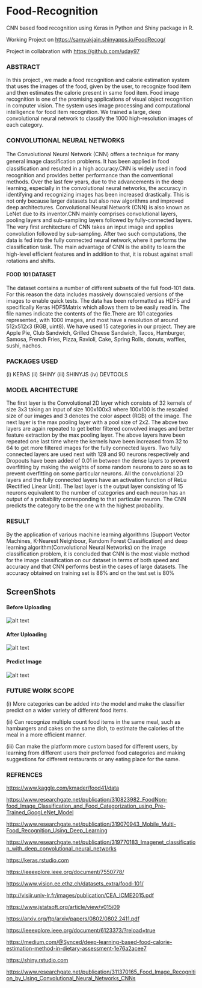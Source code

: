 # Food-Recognition
CNN based food recognition using Keras in Python and Shiny package in R.

Working Project on https://samyakjain.shinyapps.io/FoodRecog/

Project in collabration with https://github.com/uday97

### ABSTRACT

In this project , we made a food recognition and calorie estimation system that uses the images of the food, given by the user, to recognize food item and then estimates the calorie present in same food item. Food image recognition is one of the promising applications of visual object recognition in computer vision. 
The system uses image processing and computational intelligence for food item recognition. 
We trained a large, deep convolutional neural network to classify the 1000 high-resolution images of each category.

### CONVOLUTIONAL NEURAL NETWORKS

The Convolutional Neural Network (CNN) oﬀers a technique for many general image classiﬁcation problems. It has been applied in food classiﬁcation and resulted in a high accuracy.CNN is widely used in food recognition and provides better performance than the conventional methods.
Over the last few years, due to the advancements in the deep learning, especially in the convolutional neural networks, the accuracy in identifying and recognizing images has been increased drastically. This is not only because larger datasets but also new algorithms and improved deep architectures. Convolutional Neural Network (CNN) is also known as LeNet due to its inventor.CNN mainly comprises convolutional layers, pooling layers and sub-sampling layers followed by fully-connected layers. The very ﬁrst architecture of CNN takes an input image and applies convolution followed by sub-sampling. After two such computations, the data is fed into the fully connected neural network,where it performs the classiﬁcation task. The main advantage of CNN is the ability to learn the high-level eﬃcient features and in addition to that, it is robust against small rotations and shifts.


#### FOOD 101 DATASET

The dataset contains a number of different subsets of the full food-101 data. For this reason the data includes massively downscaled versions of the images to enable quick tests. The data has been reformatted as HDF5 and specifically Keras HDF5Matrix which allows them to be easily read in. The file names indicate the contents of the file.There are 101 categories represented, with 1000 images, and most have a resolution of around 512x512x3 (RGB, uint8).
We have used 15 categories in our project. They are Apple Pie, Club Sandwich, Grilled Cheese Sandwich, Tacos, Hamburger, Samosa, French Fries, Pizza, Ravioli, Cake, Spring Rolls, donuts, waffles, sushi, nachos.

### PACKAGES  USED

(i) KERAS
(ii) SHINY
(iii) SHINYJS
(iv)  DEVTOOLS

### MODEL ARCHITECTURE

The first layer is the Convolutional 2D layer which consists of 32 kernels of size 3x3 taking an input of size 100x100x3 where 100x100 is the rescaled size of our images and 3 denotes the color aspect (RGB) of the image.
The next layer is the max pooling layer with a pool size of 2x2.
The above two layers are again repeated to get better filtered convolved images and better feature extraction by the max pooling layer.
The above layers have been repeated one last time where the kernels have been increased from 32 to 64 to get more filtered images for the fully connected layers.
Two fully connected layers are used next with 128 and 90 neurons respectively and Dropouts have been added of 0.01 in between the dense layers to prevent overfitting by making the weights of some random neurons to zero so as to prevent overfitting on some particular neurons.
All the convolutional 2D layers and the fully connected layers have an activation function of ReLu (Rectified Linear Unit).
The last layer is the output layer consisting of 15 neurons equivalent to the number of categories and each neuron has an output of a probability corresponding to that particular neuron. The CNN predicts the category to be the one with the highest probability.

### RESULT

By the application of various machine learning algorithms (Support Vector Machines, K-Nearest Neighbour, Random Forest Classification) and deep learning algorithm(Convolutional Neural Networks) on the image classification problem, it is concluded that CNN is the most viable method for the image classification on our dataset in terms of both speed and accuracy and that CNN performs best in the cases of large datasets.
The accuracy obtained on training set is 86% and on the test set is 80%

## ScreenShots

#### Before Uploading
![alt text](https://github.com/samyak74/Food-Recognition/blob/master/Before%20Uploading.png)
#### After Uploading
![alt text](https://github.com/samyak74/Food-Recognition/blob/master/After%20uploading.png)
#### Predict Image
![alt text](https://github.com/samyak74/Food-Recognition/blob/master/Predict%20Image.png)


### FUTURE  WORK  SCOPE

(i) More categories can be added into the model and make the classifier predict on a wider variety of different food items.

(ii) Can recognize multiple count food items in the same meal, such as hamburgers and cakes on the same dish, to estimate the calories of the meal in a more efficient manner.

(iii) Can make the platform more custom based for different users, by learning from different users their preferred food categories and making suggestions for different restaurants or any eating place for the same.


### REFRENCES
https://www.kaggle.com/kmader/food41/data

https://www.researchgate.net/publication/310823982_FoodNon-food_Image_Classification_and_Food_Categorization_using_Pre-Trained_GoogLeNet_Model

https://www.researchgate.net/publication/319070943_Mobile_Multi-Food_Recognition_Using_Deep_Learning

https://www.researchgate.net/publication/319770183_Imagenet_classification_with_deep_convolutional_neural_networks 

https://keras.rstudio.com

https://ieeexplore.ieee.org/document/7550778/

https://www.vision.ee.ethz.ch/datasets_extra/food-101/

http://visiir.univ-lr.fr/images/publication/CEA_ICME2015.pdf

https://www.jstatsoft.org/article/view/v015i09

https://arxiv.org/ftp/arxiv/papers/0802/0802.2411.pdf

https://ieeexplore.ieee.org/document/6123373/?reload=true

https://medium.com/@Synced/deep-learning-based-food-calorie-estimation-method-in-dietary-assessment-1e76a2acee7

https://shiny.rstudio.com

https://www.researchgate.net/publication/311370165_Food_Image_Recognition_by_Using_Convolutional_Neural_Networks_CNNs

